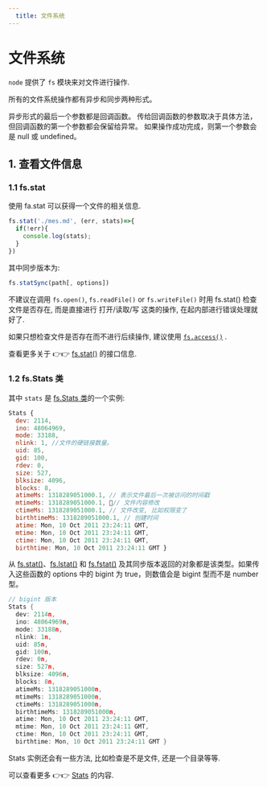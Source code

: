 ```yaml
---
  title: 文件系统
---
```


# 文件系统

`node` 提供了 `fs` 模块来对文件进行操作.

所有的文件系统操作都有异步和同步两种形式。

异步形式的最后一个参数都是回调函数。 传给回调函数的参数取决于具体方法，但回调函数的第一个参数都会保留给异常。 如果操作成功完成，则第一个参数会是 null 或 undefined。

## 1. 查看文件信息

### 1.1 fs.stat

使用 fa.stat 可以获得一个文件的相关信息.

```js
fs.stat('./mes.md', (err, stats)=>{
  if(!err){
    console.log(stats);
  }
})
```

其中同步版本为:

```js
fs.statSync(path[, options])
```

不建议在调用 `fs.open()`, `fs.readFile()` or `fs.writeFile()` 时用 fs.stat() 检查文件是否存在, 而是直接进行 打开/读取/写 这类的操作, 在起内部进行错误处理就好了.

如果只想检查文件是否存在而不进行后续操作, 建议使用 [`fs.access()`](http://nodejs.cn/s/NCPsM3)
.

查看更多关于 :point_right::point_right: [fs.stat()]() 的接口信息.

### 1.2 fs.Stats 类

其中 `stats` 是 [fs.Stats 类](http://nodejs.cn/api/fs.html#fs_class_fs_stats)的一个实例:

```js
Stats {
  dev: 2114,
  ino: 48064969,
  mode: 33188,
  nlink: 1, //文件的硬链接数量。
  uid: 85,
  gid: 100,
  rdev: 0,
  size: 527,
  blksize: 4096,
  blocks: 8,
  atimeMs: 1318289051000.1, // 表示文件最后一次被访问的时间戳
  mtimeMs: 1318289051000.1, // 文件内容修改
  ctimeMs: 1318289051000.1, // 文件改变, 比如权限变了
  birthtimeMs: 1318289051000.1, // 创建时间
  atime: Mon, 10 Oct 2011 23:24:11 GMT,
  mtime: Mon, 10 Oct 2011 23:24:11 GMT,
  ctime: Mon, 10 Oct 2011 23:24:11 GMT,
  birthtime: Mon, 10 Oct 2011 23:24:11 GMT }
```

从 [fs.stat()](http://nodejs.cn/api/fs.html#fs_fs_stat_path_options_callback)、[fs.lstat()](http://nodejs.cn/api/fs.html#fs_fs_lstat_path_options_callback) 和 [fs.fstat()](http://nodejs.cn/s/MopJ4a) 及其同步版本返回的对象都是该类型。如果传入这些函数的 options 中的 bigint 为 true，则数值会是 bigint 型而不是 number 型。

```go
// bigint 版本
Stats {
  dev: 2114n,
  ino: 48064969n,
  mode: 33188n,
  nlink: 1n,
  uid: 85n,
  gid: 100n,
  rdev: 0n,
  size: 527n,
  blksize: 4096n,
  blocks: 8n,
  atimeMs: 1318289051000n,
  mtimeMs: 1318289051000n,
  ctimeMs: 1318289051000n,
  birthtimeMs: 1318289051000n,
  atime: Mon, 10 Oct 2011 23:24:11 GMT,
  mtime: Mon, 10 Oct 2011 23:24:11 GMT,
  ctime: Mon, 10 Oct 2011 23:24:11 GMT,
  birthtime: Mon, 10 Oct 2011 23:24:11 GMT }
```

Stats 实例还会有一些方法, 比如检查是不是文件, 还是一个目录等等.

可以查看更多 :point_right::point_right: [Stats](http://nodejs.cn/api/fs.html#fs_class_fs_stats) 的内容.
